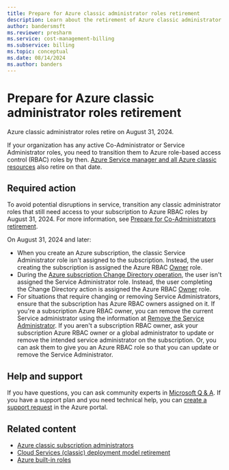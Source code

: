 ```yaml
---
title: Prepare for Azure classic administrator roles retirement
description: Learn about the retirement of Azure classic administrator roles and how to transition them to Azure role-based access control (RBAC) roles.
author: bandersmsft
ms.reviewer: presharm
ms.service: cost-management-billing
ms.subservice: billing
ms.topic: conceptual
ms.date: 08/14/2024
ms.author: banders
---
```


# Prepare for Azure classic administrator roles retirement

Azure classic administrator roles retire on August 31, 2024.

If your organization has any active Co-Administrator or Service Administrator roles, you need to transition them to Azure role-based access control (RBAC) roles by then. [Azure Service manager and all Azure classic resources](https://azure.microsoft.com/updates/cloud-services-retirement-announcement/) also retire on that date.

## Required action

To avoid potential disruptions in service, transition any classic administrator roles that still need access to your subscription to Azure RBAC roles by August 31, 2024. For more information, see [Prepare for Co-Administrators retirement](https://aka.ms/ClassicAdmins).

On August 31, 2024 and later:

- When you create an Azure subscription, the classic Service Administrator role isn't assigned to the subscription. Instead, the user creating the subscription is assigned the Azure RBAC [Owner](https://learn.microsoft.com/azure/role-based-access-control/built-in-roles#owner) role.
- During the [Azure subscription Change Directory operation](https://learn.microsoft.com/entra/fundamentals/how-subscriptions-associated-directory#associate-a-subscription-to-a-directory), the user isn't assigned the Service Administrator role. Instead, the user completing the Change Directory action is assigned the Azure RBAC [Owner](https://learn.microsoft.com/azure/role-based-access-control/built-in-roles#owner) role.
- For situations that require changing or removing Service Administrators, ensure that the subscription has Azure RBAC owners assigned on it. If you're a subscription Azure RBAC owner, you can remove the current Service administrator using the information at [Remove the Service Administrator](https://learn.microsoft.com/azure/role-based-access-control/classic-administrators?tabs=azure-portal#remove-the-service-administrator). If you aren't a subscription RBAC owner, ask your subscription Azure RBAC owner or a global administrator to update or remove the intended service administrator on the subscription. Or, you can ask them to give you an Azure RBAC role so that you can update or remove the Service Administrator.

## Help and support

If you have questions, you can ask community experts in [Microsoft Q & A](https://learn.microsoft.com/answers/tags/189/azure-rbac). If you have a support plan and you need technical help, you can [create a support request](https://portal.azure.com/#blade/Microsoft_Azure_Support/HelpAndSupportBlade/overview) in the Azure portal.

## Related content

- [Azure classic subscription administrators](https://learn.microsoft.com/azure/role-based-access-control/classic-administrators)
- [Cloud Services (classic) deployment model retirement](https://azure.microsoft.com/updates/cloud-services-retirement-announcement/)
- [Azure built-in roles](https://learn.microsoft.com/azure/role-based-access-control/built-in-roles)